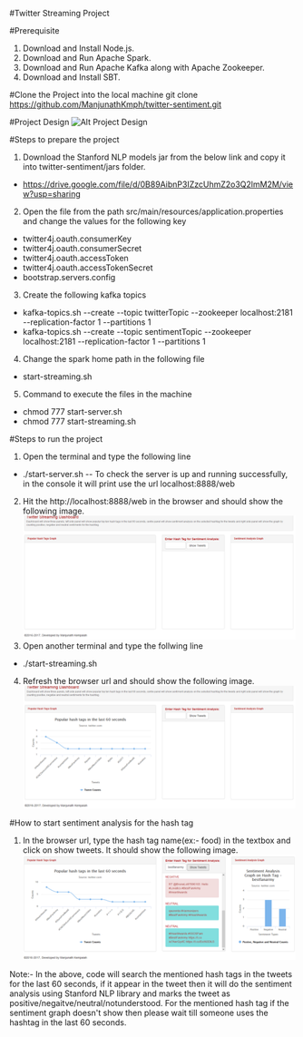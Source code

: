#Twitter Streaming Project

#Prerequisite
1. Download and Install Node.js.
2. Download and Run Apache Spark.
3. Download and Run Apache Kafka along with Apache Zookeeper.
4. Download and Install SBT.

#Clone the Project into the local machine
git clone https://github.com/ManjunathKmph/twitter-sentiment.git

#Project Design
![Alt Project Design](/images/ProjectDesign.png "Project Design")

#Steps to prepare the project
1. Download the Stanford NLP models jar from the below link and copy it into twitter-sentiment/jars folder.
  * https://drive.google.com/file/d/0B89AibnP3IZzcUhmZ2o3Q2lmM2M/view?usp=sharing
2. Open the file from the path src/main/resources/application.properties and change the values for the following key
  * twitter4j.oauth.consumerKey
  * twitter4j.oauth.consumerSecret
  * twitter4j.oauth.accessToken
  * twitter4j.oauth.accessTokenSecret
  * bootstrap.servers.config
3. Create the following kafka topics
  * kafka-topics.sh --create --topic twitterTopic --zookeeper localhost:2181 --replication-factor 1 --partitions 1
  * kafka-topics.sh --create --topic sentimentTopic --zookeeper localhost:2181 --replication-factor 1 --partitions 1
4. Change the spark home path in the following file
  * start-streaming.sh
5. Command to execute the files in the machine
  * chmod 777 start-server.sh
  * chmod 777 start-streaming.sh

#Steps to run the project
1. Open the terminal and type the following line
  * ./start-server.sh  -- To check the server is up and running successfully, in the console it will print use the url localhost:8888/web
2. Hit the http://localhost:8888/web in the browser and should show the following image.
![Alt Initial Screen](/images/initialscreen.png "Initial Screen")
3. Open another terminal and type the follwing line
  * ./start-streaming.sh
4. Refresh the browser url and should show the following image.
![Alt Inital Streaming Screen](/images/second.png "Inital Streaming Screen")

#How to start sentiment analysis for the hash tag
1. In the browser url, type the hash tag name(ex:- food) in the textbox and click on show tweets. It should show the following image.
![Alt Sentiment Analysis Screen](/images/third.png "Sentiment Analysis Screen")

Note:- In the above, code will search the mentioned hash tags in the tweets for the last 60 seconds, if it appear in the tweet then it will do the sentiment analysis using Stanford NLP library and marks the tweet as positive/negaitve/neutral/notunderstood. For the mentioned hash tag if the sentiment graph doesn't show then please wait till someone uses the hashtag in the last 60 seconds.
   
